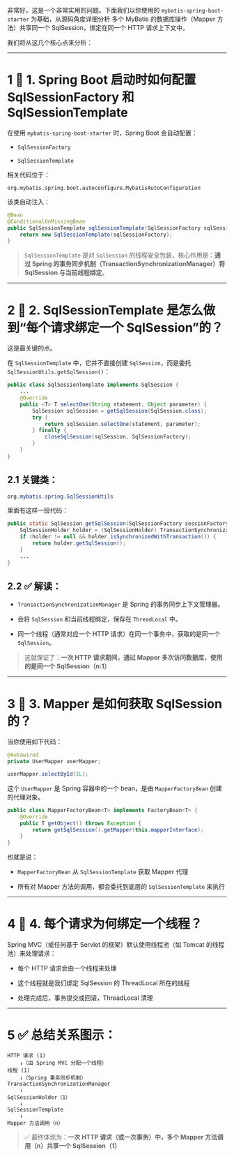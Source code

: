 非常好，这是一个非常实用的问题。下面我们以你使用的 `mybatis-spring-boot-starter` 为基础，从源码角度详细分析
	多个 MyBatis 的数据库操作（Mapper 方法）共享同一个 SqlSession，绑定在同一个 HTTP 请求上下文中。

我们将从这几个核心点来分析：

---

# 1 🔧 1. **Spring Boot 启动时如何配置 SqlSessionFactory 和 SqlSessionTemplate**

在使用 `mybatis-spring-boot-starter` 时，Spring Boot 会自动配置：

- `SqlSessionFactory`
    
- `SqlSessionTemplate`
    

相关代码位于：

```
org.mybatis.spring.boot.autoconfigure.MybatisAutoConfiguration
```

该类自动注入：

```java
@Bean
@ConditionalOnMissingBean
public SqlSessionTemplate sqlSessionTemplate(SqlSessionFactory sqlSessionFactory) {
    return new SqlSessionTemplate(sqlSessionFactory);
}
```

> `SqlSessionTemplate` 是对 `SqlSession` 的线程安全包装，核心作用是：**通过 Spring 的事务同步机制（TransactionSynchronizationManager）将 SqlSession 与当前线程绑定**。

---

# 2 🔁 2. **SqlSessionTemplate 是怎么做到“每个请求绑定一个 SqlSession”的？**

这是最关键的点。

在 `SqlSessionTemplate` 中，它并不直接创建 `SqlSession`，而是委托 `SqlSessionUtils.getSqlSession()`：

```java
public class SqlSessionTemplate implements SqlSession {
    ...
    @Override
    public <T> T selectOne(String statement, Object parameter) {
        SqlSession sqlSession = getSqlSession(SqlSession.class);
        try {
            return sqlSession.selectOne(statement, parameter);
        } finally {
            closeSqlSession(sqlSession, SqlSessionFactory);
        }
    }
}
```

## 2.1 关键类：

```java
org.mybatis.spring.SqlSessionUtils
```

里面有这样一段代码：

```java
public static SqlSession getSqlSession(SqlSessionFactory sessionFactory) {
    SqlSessionHolder holder = (SqlSessionHolder) TransactionSynchronizationManager.getResource(sessionFactory);
    if (holder != null && holder.isSynchronizedWithTransaction()) {
        return holder.getSqlSession();
    }
    ...
}
```

## 2.2 ✅ 解读：

- `TransactionSynchronizationManager` 是 Spring 的事务同步上下文管理器。
    
- 会将 `SqlSession` 和当前线程绑定，保存在 `ThreadLocal` 中。
    
- 同一个线程（通常对应一个 HTTP 请求）在同一个事务中，获取的是同一个 `SqlSession`。
    

> 这就保证了：**一次 HTTP 请求期间，通过 Mapper 多次访问数据库，使用的是同一个 SqlSession（n:1）**

---

# 3 🧩 3. Mapper 是如何获取 SqlSession 的？

当你使用如下代码：

```java
@Autowired
private UserMapper userMapper;

userMapper.selectById(1L);
```

这个 `UserMapper` 是 Spring 容器中的一个 bean，是由 `MapperFactoryBean` 创建的代理对象。

```java
public class MapperFactoryBean<T> implements FactoryBean<T> {
    @Override
    public T getObject() throws Exception {
        return getSqlSession().getMapper(this.mapperInterface);
    }
}
```

也就是说：

- `MapperFactoryBean` 从 `SqlSessionTemplate` 获取 Mapper 代理
    
- 所有对 Mapper 方法的调用，都会委托到底层的 `SqlSessionTemplate` 来执行
    

---

# 4 🧵 4. 每个请求为何绑定一个线程？

Spring MVC（或任何基于 Servlet 的框架）默认使用线程池（如 Tomcat 的线程池）来处理请求：

- 每个 HTTP 请求会由一个线程来处理
    
- 这个线程就是我们绑定 SqlSession 的 ThreadLocal 所在的线程
    
- 处理完成后，事务提交或回滚，ThreadLocal 清理
    

---

# 5 ✅ 总结关系图示：

```
HTTP 请求 (1)
    ↓（由 Spring MVC 分配一个线程）
线程 (1)
    ↓（Spring 事务同步机制）
TransactionSynchronizationManager
    ↓
SqlSessionHolder（1）
    ↓
SqlSessionTemplate
    ↓
Mapper 方法调用（n）
```

> ✅ 最终体现为：**一次 HTTP 请求（或一次事务）中，多个 Mapper 方法调用（n）共享一个 SqlSession（1）**
